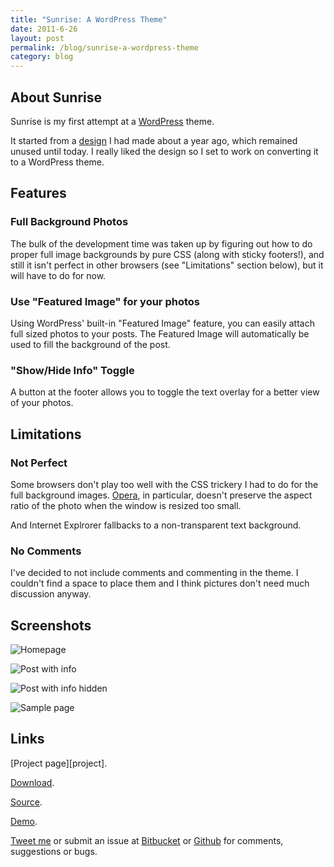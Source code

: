 ```yaml
---
title: "Sunrise: A WordPress Theme"
date: 2011-6-26
layout: post
permalink: /blog/sunrise-a-wordpress-theme
category: blog
---
```


<h2 id="about-sunrise">About Sunrise</h2>

Sunrise is my first attempt at a [WordPress][] theme.

It started from a [design][forrst] I had made about a year ago, which remained unused until today. I really liked the design so I set to work on converting it to a WordPress theme. 


<h2 id="features">Features</h2>

### Full Background Photos ###
The bulk of the development time was taken up by figuring out how to do proper full image backgrounds by pure CSS (along with sticky footers!), and still it isn't perfect in other browsers (see "Limitations" section below), but it will have to do for now. 

### Use "Featured Image" for your photos ###
Using WordPress' built-in "Featured Image" feature, you can easily attach full sized photos to your posts. The Featured Image will automatically be used to fill the background of the post.

### "Show/Hide Info" Toggle ###
A button at the footer allows you to toggle the text overlay for a better view of your photos.

<h2 id="limitations">Limitations</h2>

### Not Perfect ###
Some browsers don't play too well with the CSS trickery I had to do for the full background images. [Opera][], in particular, doesn't preserve the aspect ratio of the photo when the window is resized too small. 

And Internet Explrorer fallbacks to a non-transparent text background.

### No Comments ###
I've decided to not include comments and commenting in the theme. I couldn't find a space to place them and I think pictures don't need much discussion anyway. 

<h2 id="screenshots">Screenshots</h2>


![Homepage]({{site.data.global.static.images}}{{page.url}}/index.png)

![Post with info]({{site.data.global.static.images}}{{page.url}}/single-with-info.png)

![Post with info hidden]({{site.data.global.static.images}}{{page.url}}/single-no-info.png)

![Sample page]({{site.data.global.static.images}}{{page.url}}/page.png)

<h2 id="links">Links</h2>
[Project page][project].

[Download][].

[Source][].

[Demo][].

[Tweet me][] or submit an issue at [Bitbucket][] or [Github][] for comments, suggestions or bugs.


[WordPress]: http://wordpress.com
[forrst]: http://forrst.com/posts/Untitled-Ej
[Opera]: http://opera.com
[Tweet me]: http://twitter.com/john2x
[Bitbucket]: {{site.data.global.links.bitbucket}}/sunrise
[Github]: {{site.github.owner_url}}/sunrise
[Download]: {{site.data.global.links.bitbucket}}/sunrise/get/v1.1.0.zip
[project]: {{site.url}}/projects/sunrise
[Source]: {{site.data.global.links.bitbucket}}/sunrise
[Demo]: {{site.url}}/wordpress

